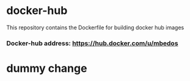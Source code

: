 # docker-hub
This repository contains the Dockerfile for building docker hub images

### Docker-hub address: https://hub.docker.com/u/mbedos

# dummy change
